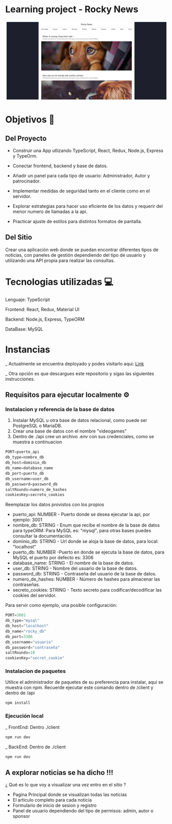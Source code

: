 # Learning project - Rocky News


<!-- ![Rocky News - Home](./sample.png) -->

<!-- <img src="./sample.png" alt="Rocky News - Home" style="width: 800px; border: 2px solid white; padding: 2px;"/> -->

<img src="./sample.png" alt="Rocky News - Home" style="border: 2px solid white; padding: 2px;"/>

# Objetivos 🎯

## Del Proyecto

- Construir una App utlizando TypeScript, React, Redux, Node.js, Express y TypeOrm.

- Conectar frontend, backend y base de datos.

- Añadir un panel para cada tipo de usuario: Administrador, Autor y patrocinador.

- Implementar medidas de seguridad tanto en el cliente como en el servidor.

- Explorar estrategias para hacer uso eficiente de los datos y requerir del menor numero de llamadas a la api.

- Practicar ajuste de estilos para distintos formatos de pantalla.

## Del Sitio

Crear una aplicación web donde se puedan encontrar diferentes tipos de noticias, con paneles de gestión dependiendo del tipo de usuario y utilizando una API propia para realizar las consultas.


# Tecnologias utilizadas 💻

Lenguaje: TypeScript  

Frontend: React, Redux, Material UI  

Backend: Node.js, Express, TypeORM  

DataBase: MySQL

# Instancias

_ Actualmente se encuentra deployado y podes visitarlo aqui:
<a href="" target="_blank">Link</a>

_ Otra opción es que descargues este repositorio y sigas las  siguientes instrucciones.


## Requisitos para ejecutar localmente ⚙

### Instalacion y referencia de la base de datos

1. Instalar MySQL u otra base de datos relacional, como puede ser PostgreSQL o MariaDB.
2. Crear una base de datos con el nombre "videogames"
3. Dentro de ./api cree un archivo .env con sus credenciales, como se muestra a continuacion

```Javascript
PORT=puerto_api
db_type=nombre_db
db_host=dominio_db
db_name=database_name
db_port=puerto_db
db_username=user_db
db_password=password_db
saltRounds=numero_de_hashes
cookiesKey=secreto_cookies
```

Reemplazar los datos provistos con los propios
- puerto_api: NUMBER - Puerto donde se desea ejecutar la api, por ejemplo: 3001
- nombre_db: STRING - Enum que recibe el nombre de la base de datos para typeORM: Para MySQL es: "mysql", para otras bases puedes consultar la documentación.
- dominio_db: STRING - Url donde se aloja la base de datos, para local: "localhost"
- puerto_db: NUMBER -Puerto en donde se ejecuta la base de datos, para MySQL el puerto por defecto es: 3306
- database_name: STRING - El nombre de la base de datos.
- user_db: STRING - Nombre del usuario de la base de datos.
- password_db: STRING - Contraseña del usuario de la base de datos.
- numero_de_hashes: NUMBER - Número de hashes para almacenar las contraseñas.
- secreto_cookies: STRING - Texto secreto para codificar/decodificar las cookies del servidor.

Para servir como ejemplo, una posible configuración:
```Javascript
PORT=3001
db_type="mysql"
db_host="localhost"
db_name="rocky_db"
db_port=3306
db_username="usuario"
db_password="contraseña"
saltRounds=10
cookiesKey="secret_cookie"
```

### Instalacion de paquetes

Utilice el administrador de paquetes de su preferencia para instalar, aqui se muestra con npm. Recuerde ejecutar este comando dentro de /client y dentro de /api

```Javascript
npm install
```

### Ejecución local
_ FrontEnd: Dentro ./client

```Javascript
npm run dev
```

_ BackEnd: Dentro de ./client

```Javascript
npm run dev
```

## A explorar noticias se ha dicho !!!

¿ Qué es lo que voy a visualizar una vez entro en el sitio ?

- Pagina Principal donde se visualizan todas las noticias
- El articulo completo para cada noticia
- Formulario de inicio de sesion y registro
- Panel de usuario dependiendo del tipo de permisos: admin, autor o sponsor